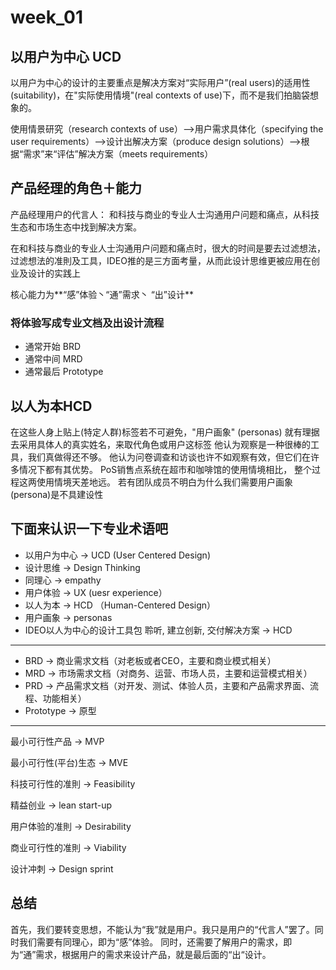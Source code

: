 
# week_01

## 以用户为中心 UCD

以用户为中心的设计的主要重点是解决方案对“实际用户”(real users)的适用性(suitability)，在"实际使用情境"(real contexts of use)下，而不是我们拍脑袋想象的。

使用情景研究（research contexts of use）-->用户需求具体化（specifying the user requirements）-->设计出解决方案（produce design solutions）-->根据“需求”来“评估”解决方案（meets requirements）

## 产品经理的角色＋能力
产品经理用户的代言人： 和科技与商业的专业人士沟通用户问题和痛点，从科技生态和市场生态中找到解决方案。

在和科技与商业的专业人士沟通用户问题和痛点时，很大的时间是要去过滤想法，过滤想法的准則及工具，IDEO推的是三方面考量，从而此设计思维更被应用在创业及设计的实践上

核心能力为**“感”体验丶“通”需求丶 “出”设计**

### 将体验写成专业文档及出设计流程
* 通常开始 BRD
* 通常中间 MRD
* 通常最后 Prototype

## 以人为本HCD
在这些人身上贴上(特定人群)标签若不可避免，"用户画象" (personas) 就有理据去采用具体人的真实姓名，来取代角色或用户这标签
他认为观察是一种很棒的工具，我们真做得还不够。 他认为问卷调查和访谈也许不如观察有效，但它们在许多情况下都有其优势。
PoS销售点系统在超市和咖啡馆的使用情境相比， 整个过程这两使用情境天差地远。
若有团队成员不明白为什么我们需要用户画象(persona)是不具建设性

## 下面来认识一下专业术语吧
* 以用户为中心  → UCD (User Centered Design)
* 设计思维 → Design Thinking 
* 同理心 → empathy
* 用户体验 → UX (uesr experience）
* 以人为本 → HCD （Human-Centered Design）
* 用户画象 → personas
* IDEO以人为中心的设计工具包 聆听, 建立创新, 交付解决方案 → HCD
----
* BRD → 商业需求文档（对老板或者CEO，主要和商业模式相关）
* MRD → 市场需求文档（对商务、运营、市场人员，主要和运营模式相关）
* PRD → 产品需求文档（对开发、测试、体验人员，主要和产品需求界面、流程、功能相关）
* Prototype → 原型

----
最小可行性产品 → MVP

最小可行性(平台)生态 → MVE

科技可行性的准則 → Feasibility

精益创业 → lean start-up

用户体验的准則 → Desirability

商业可行性的准則 → Viability

设计冲刺 → Design sprint

## 总结
首先，我们要转变思想，不能认为“我”就是用户。我只是用户的“代言人”罢了。同时我们需要有同理心，即为“感”体验。
同时，还需要了解用户的需求，即为“通”需求，根据用户的需求来设计产品，就是最后面的“出“设计。







```python

```
